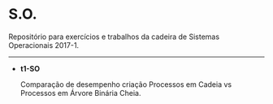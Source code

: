 # S.O.

Repositório para exercícios e trabalhos da cadeira de Sistemas Operacionais 2017-1.

------------------------------------------------------------------------------

- <b>t1-SO</b>

    Comparação de desempenho criação Processos em Cadeia vs Processos em Árvore Binária Cheia.

